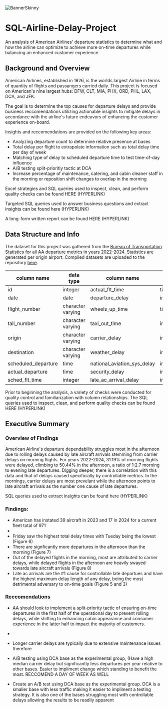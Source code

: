 ![BannerSkinny](https://github.com/user-attachments/assets/0227b5ef-e000-4477-b5fd-357d38fb2937)

# SQL-Airline-Delay-Project

An analysis of American Airlines' departure statistics to determine what and how the airline can optimize to achieve more on-time departures while balancing an enhanced customer experience.

## Background and Overview
American Airlines, established in 1926, is the worlds largest Airline in terms of quantity of flights and passangers carried daily. This project is focused on American's nine largest hubs: DFW, CLT, MIA, PHX, ORD, PHL, LAX, DCA, and JFK.

The goal is to determine the top causes for departure delays and provide business reccomendations utilizing actionable insights to mitigate delays in accordance with the airline's future endeavors of enhancing the customer experience on-board. 

Insights and reccomendations are provided on the following key areas:
- Analyzing departure count to determine relative presence at bases
- Total delay per flight to extrapolate information such as total delay time per day of week
- Matching type of delay to scheduled departure time to test time-of-day influence
- A/B testing split-prioritiy tactic at DCA
- Increase percentage of maintenance, catering, and cabin cleaner staff in the morning or reposition shift changes to overlap in the morning

Excel strategies and SQL queries used to inspect, clean, and perform quality checks can be found HERE (HYPERLINK)
 
Targeted SQL queries used to answer business questions and extract insights can be found here (HYPERLINK)

A long-form written report can be found HERE (HYPERLINK)

## Data Structure and Info
The dataset for this project was gathered from the [Bureau of Transportation Statistics](https://www.transtats.bts.gov/ontime/departures.aspx) for all AA departure metrics in years 2022-2024. Statistics are generated per origin airport. Compiled datasets are uploaded to the repository [here](url).

|   column name       |     data type     |     column name     | data type           |   
|  -------------------| ------------------| ------------------- |---------------------|           
|         id          |     integer       |  actual_flt_time    | time                |
|       date          |       date        |  departure_delay    | integer             |
|   flight_number     |character varying  |    wheels_up_time   | time                |
|    tail_number      | character varying |     taxi_out_time   | integer             |
|      origin         |character varying  |     carrier_delay   | integer             |
|   destination       | character varying | weather_delay       |  integer            |
| scheduled_departure |       time        | national_aviation_sys_delay| integer      |
| actual_departure    |       time        | security_delay      | integer             |
| sched_flt_time      |       integer     | late_ac_arrival_delay| integer            |


Prior to beginning the analysis, a variety of checks were conducted for quality control and familiarization with column relationships. The SQL queries used to inspect, clean, and perform quality checks can be found HERE (HYPERLINK)

## Executive Summary
### Overview of Findings
American Airline's departure dependability struggles most in the afternoon due to rolling delays caused by late aircraft arrivals stemming from carrier delays on morning flights. For years 2022-2024, 31.19% of morning flights were delayed, climbing to 50.44% in the afternoon, a ratio of 1:2.7 morning to evening late departures. Digging deeper, there is a correlation with this data and that of delays caused specificially by controllable metrics. In the mornings, carrier delays are most prevelant while the afternoon points to late aircraft arrivals as the number one cause of late departures. 

SQL queries used to extract insights can be found here (HYPERLINK)

### Findings:
- American has instated 39 aircraft in 2023 and 17 in 2024 for a current fleet total of 971
- 
- Friday saw the highest total delay times with Tueday being the lowest (Figure 6)
- There are signficantly more departures in the afternoon than the morning (Figure 7)
- Out of the delayed flights in the morning, most are attributed to carrier delays, while delayed flights in the afternoon are heavily swayed towards late aircraft arrivals (Figure 8)
- Late ac arrivals are the #1 cause for controllable late departues and have the highest maximum delay length of any delay, being the most detrimental adversary to on-time goals (Figure 5 and 3)
  
### Reccomendations
- AA should look to implement a split-priority tactic of ensuring on-time departures in the first half of the operational day to prevent rolling delays, while shifting to enhancing cabin appearance and consumer experience in the latter half to impact the majority of customers.
- 
- Longer carrier delays are typically due to extensive maintenance issues therefore  

- A/B testing using DCA base as the experimental group, (Have a high median carrier delay but significantly less departures per year relative to other bases. Easier to impliment change which standing to benefit the most. RECCOMEND A DAY OF WEEK AS WELL

- Create an A/B test using DCA base as the experimental group. DCA is a smaller base with less traffic making it easier to impliment a testing strategy. It is also one of the bases struggling most with controllable delays allowing the results to be readily apparent

